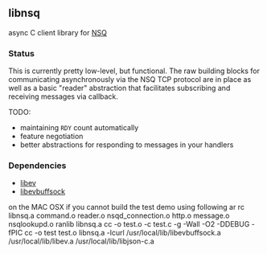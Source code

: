 ## libnsq

async C client library for [NSQ][1]

### Status

This is currently pretty low-level, but functional.  The raw building blocks for communicating
asynchronously via the NSQ TCP protocol are in place as well as a basic "reader" abstraction that facilitates
subscribing and receiving messages via callback.

TODO:

 * maintaining `RDY` count automatically
 * feature negotiation
 * better abstractions for responding to messages in your handlers

### Dependencies

 * [libev][2]
 * [libevbuffsock][3]

[1]: https://github.com/bitly/nsq
[2]: http://software.schmorp.de/pkg/libev
[3]: https://github.com/mreiferson/libevbuffsock

on the MAC OSX
if you cannot build the test demo
using following
ar rc libnsq.a command.o reader.o nsqd_connection.o http.o message.o nsqlookupd.o
ranlib libnsq.a
cc -o test.o -c test.c -g -Wall -O2 -DDEBUG -fPIC
cc -o test test.o libnsq.a -lcurl /usr/local/lib/libevbuffsock.a /usr/local/lib/libev.a /usr/local/lib/libjson-c.a
